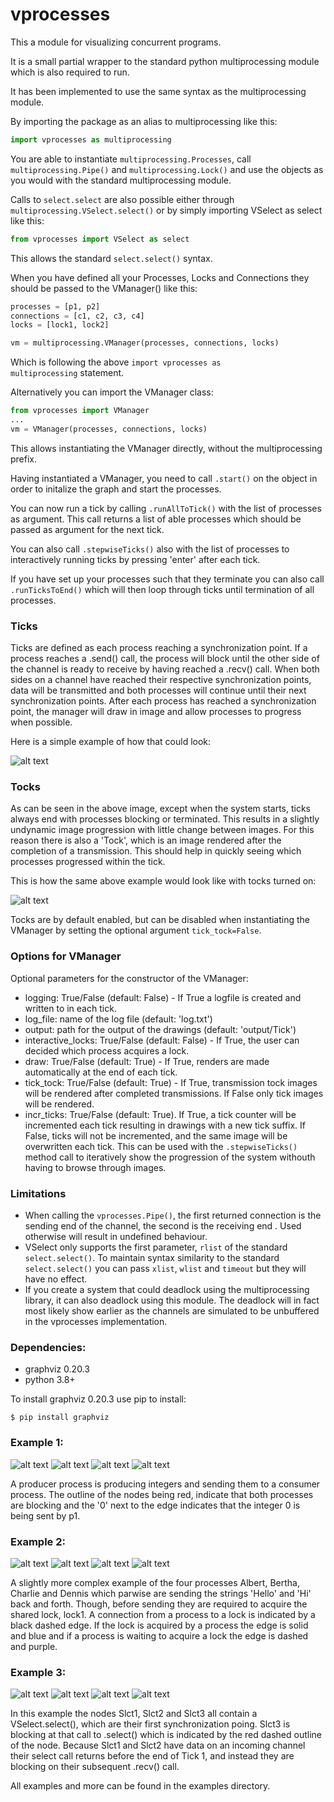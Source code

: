 # vprocesses
This a module for visualizing concurrent programs.

It is a small partial wrapper to the standard python multiprocessing module which is also required to run.

It has been implemented to use the same syntax as the multiprocessing module.

By importing the package as an alias to multiprocessing like this:
```python
import vprocesses as multiprocessing
```
You are able to instantiate <code>multiprocessing.Processes</code>, call <code>multiprocessing.Pipe()</code> and <code>multiprocessing.Lock()</code> and use the objects as you would with the standard multiprocessing module.

Calls to <code>select.select</code> are also possible either through <code>multiprocessing.VSelect.select()</code> or by simply importing VSelect as select like this:
```python
from vprocesses import VSelect as select
```
This allows the standard <code>select.select()</code> syntax.

When you have defined all your Processes, Locks and Connections they should be passed to the VManager() like this:
```python
processes = [p1, p2]
connections = [c1, c2, c3, c4]
locks = [lock1, lock2]

vm = multiprocessing.VManager(processes, connections, locks)
```
Which is following the above <code>import vprocesses as multiprocessing</code> statement.

Alternatively you can import the VManager class:
```python
from vprocesses import VManager
...
vm = VManager(processes, connections, locks)
```
This allows instantiating the VManager directly, without the multiprocessing prefix.

Having instantiated a VManager, you need to call <code>.start()</code> on the object in order to initalize the graph and start the processes.

You can now run a tick by calling <code>.runAllToTick()</code> with the list of processes as argument. This call returns a list of able processes which should be passed as argument for the next tick.

You can also call <code>.stepwiseTicks()</code> also with the list of processes to interactively running ticks by pressing 'enter' after each tick.

If you have set up your processes such that they terminate you can also call <code>.runTicksToEnd()</code> which will then loop through ticks until termination of all processes.

### Ticks
Ticks are defined as each process reaching a synchronization point. If a process reaches a .send() call, the process will block until the other side of the channel is ready to receive by having reached a .recv() call. When both sides on a channel have reached their respective synchronization points, data will be transmitted and both processes will continue until their next synchronization points. After each process has reached a synchronization point, the manager will draw in image and allow processes to progress when possible.

Here is a simple example of how that could look:

![alt text](https://github.com/kbobkpop/vprocesses/blob/master/nodes_edges_images/simpleExampleTick.png?raw=true)

### Tocks
As can be seen in the above image, except when the system starts, ticks always end with processes blocking or terminated. This results in a slightly undynamic image progression with little change between images.
For this reason there is also a 'Tock', which is an image rendered after the completion of a transmission. This should help in quickly seeing which processes progressed within the tick.

This is how the same above example would look like with tocks turned on:

![alt text](https://github.com/kbobkpop/vprocesses/blob/master/nodes_edges_images/simpleExample.png?raw=true)

Tocks are by default enabled, but can be disabled when instantiating the VManager by setting the optional argument <code>tick_tock=False</code>.

### Options for VManager
Optional parameters for the constructor of the VManager:
 - logging: True/False (default: False) - If True a logfile is created and written to in each tick.
 - log_file: name of the log file (default: 'log.txt')
 - output: path for the output of the drawings (default: 'output/Tick')
 - interactive_locks: True/False (default: False) - If True, the user can decided which process acquires a lock.
 - draw: True/False (default: True) - If True, renders are made automatically at the end of each tick.
 - tick_tock: True/False (default: True) - If True, transmission tock images will be rendered after completed transmissions. If False only tick images will be rendered.
 - incr_ticks: True/False (default: True). If True, a tick counter will be incremented each tick resulting in drawings with a new tick suffix. If False, ticks will not be incremented, and the same image will be overwritten each tick. This can be used with the <code>.stepwiseTicks()</code> method call to iteratively show the progression of the system withouth having to browse through images.

### Limitations
 - When calling the <code>vprocesses.Pipe()</code>, <bold> the first returned connection is the sending end of the channel, the second is the receiving end </code>. Used otherwise will result in undefined behaviour.
 - VSelect only supports the first parameter, <code>rlist</code> of the standard <code>select.select()</code>. To maintain syntax similarity to the standard <code>select.select()</code> you can pass <code>xlist</code>, <code>wlist</code> and <code>timeout</code> but they will have no effect.
 - If you create a system that could deadlock using the multiprocessing library, it can also deadlock using this module. The deadlock will in fact most likely show earlier as the channels are simulated to be unbuffered in the vprocesses implementation.

### Dependencies:

- graphviz 0.20.3
- python 3.8+

To install graphviz 0.20.3 use pip to install:

<code>$ pip install graphviz</code>

### Example 1:

![alt text](https://github.com/kbobkpop/vprocesses/blob/master/examples/producerConsumer/Tock_0.png?raw=true)
![alt text](https://github.com/kbobkpop/vprocesses/blob/master/examples/producerConsumer/Tick_1.png?raw=true)
![alt text](https://github.com/kbobkpop/vprocesses/blob/master/examples/producerConsumer/Tock_1.png?raw=true)
![alt text](https://github.com/kbobkpop/vprocesses/blob/master/examples/producerConsumer/Tick_2.png?raw=true)

A producer process is producing integers and sending them to a consumer process. The outline of the nodes being red, indicate that both processes are blocking and the '0' next to the edge indicates that the integer 0 is being sent by p1.

### Example 2:

![alt text](https://github.com/kbobkpop/vprocesses/blob/master/examples/lockedPingPong/Tock_0.png?raw=true)
![alt text](https://github.com/kbobkpop/vprocesses/blob/master/examples/lockedPingPong/Tick_1.png?raw=true)
![alt text](https://github.com/kbobkpop/vprocesses/blob/master/examples/lockedPingPong/Tock_1.png?raw=true)
![alt text](https://github.com/kbobkpop/vprocesses/blob/master/examples/lockedPingPong/Tick_2.png?raw=true)

A slightly more complex example of the four processes Albert, Bertha, Charlie and Dennis which parwise are sending the strings 'Hello' and 'Hi' back and forth. Though, before sending they are required to acquire the shared lock, lock1. A connection from a process to a lock is indicated by a black dashed edge. If the lock is acquired by a process the edge is solid and blue and if a process is waiting to acquire a lock the edge is dashed and purple.

### Example 3:

![alt text](https://github.com/kbobkpop/vprocesses/blob/master/examples/complex/Tock_0.png?raw=true)
![alt text](https://github.com/kbobkpop/vprocesses/blob/master/examples/complex/Tick_1.png?raw=true)
![alt text](https://github.com/kbobkpop/vprocesses/blob/master/examples/complex/Tock_1.png?raw=true)
![alt text](https://github.com/kbobkpop/vprocesses/blob/master/examples/complex/Tick_2.png?raw=true)

In this example the nodes Slct1, Slct2 and Slct3 all contain a VSelect.select(), which are their first synchronization poing. Slct3 is blocking at that call to .select() which is indicated by the red dashed outline of the node. Because Slct1 and Slct2 have data on an incoming channel their select call returns before the end of Tick 1, and instead they are blocking on their subsequent .recv() call.

All examples and more can be found in the examples directory.
